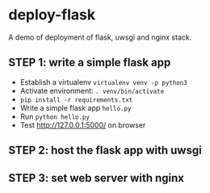 # deploy-flask
A demo of deployment of flask, uwsgi and nginx stack.

## STEP 1: write a simple flask app

* Establish a virtualenv `virtualenv venv -p python3`
* Activate environment: `. venv/bin/activate`
* `pip install -r requirements.txt`
* Write a simple flask app `hello.py`
* Run `python hello.py`
* Test http://127.0.0.1:5000/ on browser

## STEP 2: host the flask app with uwsgi



## STEP 3: set web server with nginx
